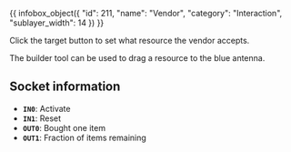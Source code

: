 {{ infobox_object({
	"id": 211,
	"name": "Vendor",
	"category": "Interaction",
	"sublayer_width": 14
}) }}

Click the target button to set what resource the vendor accepts.

The builder tool can be used to drag a resource to the blue antenna.

## Socket information
- **`IN0`**: Activate
- **`IN1`**: Reset
- **`OUT0`**: Bought one item
- **`OUT1`**: Fraction of items remaining
